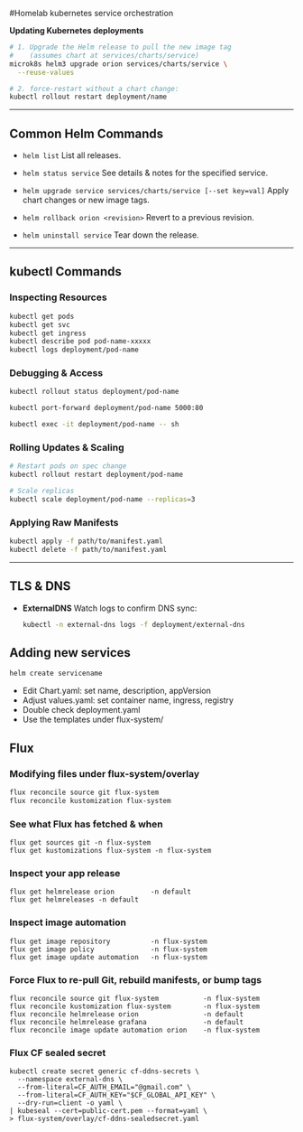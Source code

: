 #Homelab kubernetes service orchestration

**Updating Kubernetes deployments**


```bash
# 1. Upgrade the Helm release to pull the new image tag
#    (assumes chart at services/charts/service)
microk8s helm3 upgrade orion services/charts/service \
  --reuse-values

# 2. force-restart without a chart change:
kubectl rollout restart deployment/name
````

---

## Common Helm Commands

* `helm list`
  List all releases.

* `helm status service`
  See details & notes for the specified service.

* `helm upgrade service services/charts/service [--set key=val]`
  Apply chart changes or new image tags.

* `helm rollback orion <revision>`
  Revert to a previous revision.

* `helm uninstall service`
  Tear down the release.

---

## kubectl Commands

### Inspecting Resources

```bash
kubectl get pods
kubectl get svc
kubectl get ingress
kubectl describe pod pod-name-xxxxx
kubectl logs deployment/pod-name
```

### Debugging & Access

```bash
kubectl rollout status deployment/pod-name

kubectl port-forward deployment/pod-name 5000:80

kubectl exec -it deployment/pod-name -- sh
```

### Rolling Updates & Scaling

```bash
# Restart pods on spec change
kubectl rollout restart deployment/pod-name

# Scale replicas
kubectl scale deployment/pod-name --replicas=3
```

### Applying Raw Manifests

```bash
kubectl apply -f path/to/manifest.yaml
kubectl delete -f path/to/manifest.yaml
```

---

## TLS & DNS

* **ExternalDNS**
  Watch logs to confirm DNS sync:

  ```bash
  kubectl -n external-dns logs -f deployment/external-dns
  ```

## Adding new services
```bash
helm create servicename
```
- Edit Chart.yaml: set name, description, appVersion
- Adjust values.yaml: set container name, ingress, registry
- Double check deployment.yaml
- Use the templates under flux-system/


## Flux
### Modifying files under flux-system/overlay
```bash
flux reconcile source git flux-system
flux reconcile kustomization flux-system
```
### See what Flux has fetched & when
```
flux get sources git -n flux-system
flux get kustomizations flux-system -n flux-system
```

### Inspect your app release
```
flux get helmrelease orion         -n default
flux get helmreleases -n default
```

### Inspect image automation
```
flux get image repository          -n flux-system
flux get image policy              -n flux-system
flux get image update automation   -n flux-system
```

### Force Flux to re-pull Git, rebuild manifests, or bump tags
```
flux reconcile source git flux-system           -n flux-system
flux reconcile kustomization flux-system        -n flux-system
flux reconcile helmrelease orion                -n default
flux reconcile helmrelease grafana              -n default
flux reconcile image update automation orion    -n flux-system
```

### Flux CF sealed secret
```
kubectl create secret generic cf-ddns-secrets \
  --namespace external-dns \
  --from-literal=CF_AUTH_EMAIL="@gmail.com" \
  --from-literal=CF_AUTH_KEY="$CF_GLOBAL_API_KEY" \
  --dry-run=client -o yaml \
| kubeseal --cert=public-cert.pem --format=yaml \
> flux-system/overlay/cf-ddns-sealedsecret.yaml
```
